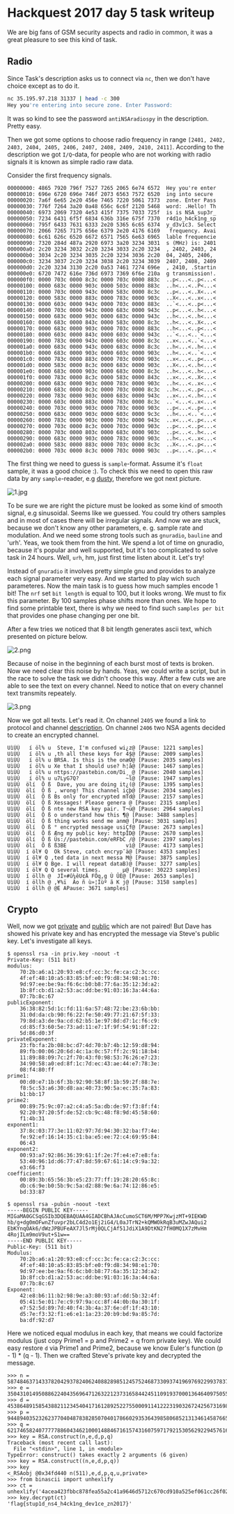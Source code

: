 # Hackquest 2017 day 5 task writeup

We are big fans of GSM security aspects and radio in common, it was a great pleasure to see this kind of task.

## Radio 

Since Task's description asks us to connect via `nc`, then we don't have choice except as to do it.
```bash
nc 35.195.97.218 31337 | head -c 300
Hey you're entering into secure zone. Enter Password: 
```

It was so kind to see the password `antiNSAradiospy` in the description. Pretty easy.

Then we got some options to choose radio frequency in range `[2401, 2402, 2403, 2404, 2405, 2406, 2407, 2408, 2409, 2410, 2411]`. According to the description we got `I/Q`-data, for people who are not working with radio signals it is known as simple radio raw data.

Consider the first frequency signals.

```
00000000: 4865 7920 796f 7527 7265 2065 6e74 6572  Hey you're enter
00000010: 696e 6720 696e 746f 2073 6563 7572 6520  ing into secure 
00000020: 7a6f 6e65 2e20 456e 7465 7220 5061 7373  zone. Enter Pass
00000030: 776f 7264 3a20 0a48 656c 6c6f 2120 5468  word: .Hello! Th
00000040: 6973 2069 7320 4e53 415f 7375 7033 725f  is is NSA_sup3r_
00000050: 7234 6431 6f5f 6834 636b 316e 675f 7370  r4d1o_h4ck1ng_sp
00000060: 795f 6433 7631 6333 2e20 5365 6c65 6374  y_d3v1c3. Select
00000070: 2066 7265 7175 656e 6379 2e20 4176 6169   frequency. Avai
00000080: 6c61 626c 6520 6672 6571 7565 6e63 6965  lable frequencie
00000090: 7320 284d 487a 2920 6973 3a20 3234 3031  s (MHz) is: 2401
000000a0: 2c20 3234 3032 2c20 3234 3033 2c20 3234  , 2402, 2403, 24
000000b0: 3034 2c20 3234 3035 2c20 3234 3036 2c20  04, 2405, 2406, 
000000c0: 3234 3037 2c20 3234 3038 2c20 3234 3039  2407, 2408, 2409
000000d0: 2c20 3234 3130 2c20 0a53 7461 7274 696e  , 2410, .Startin
000000e0: 6720 7472 616e 736d 6973 7369 6f6e 210a  g transmission!.
000000f0: 0000 703c 0000 8c3c 0000 703c 0000 883c  ..p<...<..p<...<
00000100: 0000 683c 0000 903c 0000 503c 0000 883c  ..h<...<..P<...<
00000110: 0000 703c 0000 943c 0000 583c 0000 8c3c  ..p<...<..X<...<
00000120: 0000 583c 0000 883c 0000 783c 0000 903c  ..X<...<..x<...<
00000130: 0000 603c 0000 943c 0000 703c 0000 883c  ..`<...<..p<...<
00000140: 0000 703c 0000 943c 0000 683c 0000 943c  ..p<...<..h<...<
00000150: 0000 683c 0000 903c 0000 683c 0000 943c  ..h<...<..h<...<
00000160: 0000 683c 0000 843c 0000 583c 0000 8c3c  ..h<...<..X<...<
00000170: 0000 683c 0000 903c 0000 703c 0000 883c  ..h<...<..p<...<
00000180: 0000 603c 0000 843c 0000 603c 0000 943c  ..`<...<..`<...<
00000190: 0000 783c 0000 943c 0000 603c 0000 8c3c  ..x<...<..`<...<
000001a0: 0000 683c 0000 943c 0000 683c 0000 8c3c  ..h<...<..h<...<
000001b0: 0000 683c 0000 903c 0000 603c 0000 903c  ..h<...<..`<...<
000001c0: 0000 783c 0000 883c 0000 703c 0000 903c  ..x<...<..p<...<
000001d0: 0000 583c 0000 8c3c 0000 683c 0000 903c  ..X<...<..h<...<
000001e0: 0000 683c 0000 903c 0000 683c 0000 8c3c  ..h<...<..h<...<
000001f0: 0000 783c 0000 8c3c 0000 583c 0000 843c  ..x<...<..X<...<
00000200: 0000 683c 0000 903c 0000 783c 0000 903c  ..h<...<..x<...<
00000210: 0000 683c 0000 8c3c 0000 703c 0000 8c3c  ..h<...<..p<...<
00000220: 0000 783c 0000 903c 0000 683c 0000 943c  ..x<...<..h<...<
00000230: 0000 603c 0000 883c 0000 783c 0000 8c3c  ..`<...<..x<...<
00000240: 0000 703c 0000 903c 0000 703c 0000 903c  ..p<...<..p<...<
00000250: 0000 683c 0000 903c 0000 603c 0000 9c3c  ..h<...<..`<...<
00000260: 0000 783c 0000 903c 0000 703c 0000 943c  ..x<...<..p<...<
00000270: 0000 703c 0000 8c3c 0000 703c 0000 903c  ..p<...<..p<...<
00000280: 0000 703c 0000 803c 0000 683c 0000 903c  ..p<...<..h<...<
00000290: 0000 683c 0000 903c 0000 783c 0000 903c  ..h<...<..x<...<
000002a0: 0000 583c 0000 883c 0000 703c 0000 8c3c  ..X<...<..p<...<
000002b0: 0000 703c 0000 8c3c 0000 703c 0000 903c  ..p<...<..p<...<
```

The first thing we need to guess is `sample`-format. Assume it's `float` sample, it was a good choice :). To check this we need to open this raw data by any `sample`-reader, e.g [dusty](http://www.audacityteam.org/download/), therefore we got next picture.

![1.jpg](1.jpg)

To be sure we are right the picture must be looked as some kind of smooth signal, e.g sinusoidal. Seems like we guessed. You could try others samples and in most of cases there will be irregular signals. And now we are stuck, because we don't know any other parameters, e. g. sample rate and modulation. And we need some strong tools such as `gnuradio`, `bauline` and 'urh'. Yeas, we took them from the hint. We spend a lot of time on gnuradio, because it's popular and well supported, but it's too complicated to solve task in 24 hours. Well, `urh`, hm, just first time listen about it. Let's try!

Instead of `gnuradio` it involves pretty simple gnu and provides to analyze each signal parameter very easy. And we started to play wich such parameteres. Now the main task is to guess how much samples encode 1 bit! The `nrf` set `bit length` is equal to 100, but it looks wrong. We must to fix this parameter. By 100 samples phase shifts more than ones. We hope to find some printable text, there is why we need to find such `samples per bit` that provides one phase changing per one bit. 

After a few tries we noticed that 8 bit length generates ascii text, which presented on picture below.

![2.png](2.png)

Because of noise in the beginning of each burst most of texts is broken. Now we need clear this noise by hands. Yeas, we could write a script, but in the race to solve the task we didn't choose this way. After a few cuts we are able to see the text on every channel. Need to notice that on every channel text transmits repeately. 

![3.png](3.png)

Now we got all texts. Let's read it. On channel `2405` we found a link to protocol and channel [description](https://pastebin.com/EF0TK9e0). On channel `2406` two NSA agents decided to create an encrypted channel. 

~~~~
UìÙÚ   í öl% u  Steve, I'm confused wi¿z@ [Pause: 1221 samples]
UìÙÚ   í öl% u ,th all these keys for 4$@ [Pause: 2009 samples]
UìÙÚ   í öl% u BRSA. Is this is the onæÖ@ [Pause: 2035 samples]
UìÙÚ   í öl% u Xe that I should use? h¦å@ [Pause: 1467 samples]
UìÙÚ   í öl% u nttps://pastebin.com/Di¸_@ [Pause: 2040 samples]
UìÙÚ   í öl% u u7LyG7Q?               ~l@ [Pause: 1947 samples]
UìÙÚ  ölí  Õ ß  Dave, you are doing it¿(@ [Pause: 1395 samples]
UìÙÚ  ölí  Õ ß , wrong! This channel içþ@ [Pause: 2034 samples]
UìÙÚ  ölí  Õ ß Bs only for encrypted mTd@ [Pause: 2157 samples]
UìÙÚ  ölí  Õ ß Xessages! Please genera @ [Pause: 2315 samples]
UìÙÚ  ölí  Õ ß nte new RSA key pair. T¬ü@ [Pause: 2964 samples]
UìÙÚ  ölí  Õ ß o understand how this ¶@ [Pause: 3488 samples]
UìÙÚ  ölí  Õ ß thing works send me anm@ [Pause: 3031 samples]
UìÙÚ  ölí  Õ ß ° encrypted message usiÇf@ [Pause: 2673 samples]
UìÙÚ  ölí  Õ ß Æng my public key: httpÌD@ [Pause: 2670 samples]
UìÙÚ  ölí  Õ ß Üs://pastebin.com/eRFbC /@ [Pause: 2397 samples]
UìÙÚ  ölí  Õ ß ß3BE                   vì@ [Pause: 4173 samples]
UìÙÚ  í öl¥ Q  Ok Steve, catch encryp¯ä@ [Pause: 4353 samples]
UìÙÚ  í öl¥ Q ,ted data in next messa M@ [Pause: 3875 samples]
UìÙÚ  í öl¥ Q Bge. I will repeat dataB)@ [Pause: 3277 samples]
UìÙÚ  í öl¥ Q Q several times.       µ@ [Pause: 30223 samples]
UìÙÚ  í öllh @  JÎ¤#û¼êU¢Ä FÕq,g Ù ÛÈ@ [Pause: 2653 samples]
UìÙÚ  í öllh @ ,¥%ï  Âo ñ ù»¦Ìùº­ ã K j@ [Pause: 3158 samples]
UìÙÚ  í öllh @ @E APause: 3671 samples]
~~~~

## Crypto

Well, now we got [private](https://pastebin.com/Di7LyG7Q) and [public](https://pastebin.com/eRFbC3BE) which are not paired! But Dave has showed his private key and has encrypted the message via Steve's public key. Let's investigate all keys.

```
$ openssl rsa -in priv.key -noout -t
Private-Key: (511 bit)
modulus:
    70:2b:a6:a1:20:93:e8:cf:cc:3c:fe:ca:c2:3c:cc:
    4f:ef:48:10:a5:83:85:bf:e0:f9:d8:34:98:e1:70:
    9d:97:ee:be:9a:f6:6c:b0:b8:77:6a:35:12:3d:a2:
    1b:8f:cb:d1:a2:53:ac:dd:be:91:03:16:3a:44:6a:
    07:7b:8c:67
publicExponent:
    36:38:82:5d:1c:fd:11:6a:57:48:72:be:23:6b:bb:
    31:0d:da:cb:90:f6:22:fe:50:49:77:21:67:5f:33:
    79:8d:a3:de:9a:cd:62:b5:1e:97:8d:d7:1c:f6:c9:
    cd:85:f3:60:5e:73:ad:11:e7:1f:9f:54:91:8f:22:
    5d:86:d0:3f
privateExponent:
    23:fb:fa:2b:08:bc:d7:4d:70:b7:4b:12:59:d8:94:
    89:fb:00:06:20:6d:4c:1a:0c:57:ff:2c:91:18:b4:
    11:89:88:09:7c:2f:70:43:f0:98:53:76:26:e7:23:
    34:90:58:a0:ed:8f:1c:7d:ec:43:ae:44:e7:78:3e:
    08:f4:80:ff
prime1:
    00:d0:e7:1b:6f:3b:92:90:58:8f:1b:59:2f:88:7e:
    f8:5c:53:a6:30:d8:aa:40:73:90:5a:ec:35:7a:83:
    b1:bb:17
prime2:
    00:89:75:9c:07:a2:c4:a5:5a:db:de:97:f3:8f:f4:
    92:20:97:20:5f:de:52:cb:9c:48:f8:9d:45:58:60:
    f1:4b:31
exponent1:
    37:8c:03:77:3e:11:02:97:7d:94:30:32:ba:f7:4e:
    fe:92:ef:16:14:35:c1:ba:e5:ee:72:c4:69:95:84:
    06:43
exponent2:
    00:93:a7:92:86:36:39:61:1f:2e:7f:e4:e7:e8:fa:
    53:40:96:1d:d6:77:47:8d:59:67:61:14:c9:9a:32:
    e3:66:f3
coefficient:
    00:89:3b:65:56:3b:e5:23:77:ff:19:28:20:65:8c:
    db:c6:9e:b0:5b:9c:5a:d2:88:9e:6a:74:12:86:e5:
    bd:33:87

$ openssl rsa -pubin -noout -text
-----BEGIN PUBLIC KEY-----
MIGaMA0GCSqGSIb3DQEBAQUAA4GIADCBhAJAcCumoSCT6M/MPP7KwjzMT+9IEKWD
hb/g+dg0mOFwnZfuvpr2bLC4d2o1Ej2iG4/L0aJTrN2+kQMWOkRqB3uMZwJAQui2
EbKYnqOAk6/dWzJPBUFeAX7Jl5rMj0QLCjAf51JdiX1A9DtKN27fH0MQ1X7zMvHm
4RojILm9moV9ut+S1w==
-----END PUBLIC KEY-----
Public-Key: (511 bit)
Modulus:
    70:2b:a6:a1:20:93:e8:cf:cc:3c:fe:ca:c2:3c:cc:
    4f:ef:48:10:a5:83:85:bf:e0:f9:d8:34:98:e1:70:
    9d:97:ee:be:9a:f6:6c:b0:b8:77:6a:35:12:3d:a2:
    1b:8f:cb:d1:a2:53:ac:dd:be:91:03:16:3a:44:6a:
    07:7b:8c:67
Exponent:
    42:e8:b6:11:b2:98:9e:a3:80:93:af:dd:5b:32:4f:
    05:41:5e:01:7e:c9:97:9a:cc:8f:44:0b:0a:30:1f:
    e7:52:5d:89:7d:40:f4:3b:4a:37:6e:df:1f:43:10:
    d5:7e:f3:32:f1:e6:e1:1a:23:20:b9:bd:9a:85:7d:
    ba:df:92:d7
``` 

Here we noticed equal modulus in each key, that means we could factorize modulus (just copy Prime1 = p and Prime2 = q from private key). We could easy restore `d` via Prime1 and Prime2, because we know Euler's function (p - 1) * (q - 1).
Then we crafted Steve's private key and decrypted the message.

```
>>> n = 5874846371433782042937824062408828985124575246873309374196976922993783700482514263214487596542175968469264262899319103460235578045136747009030119157894247L
>>> e = 3504310149508862240435696471263221237316584424511091937000136464097505584194416226220682717837433083194509510410903414354602361559303622900158033416917719L
>>> d = 4538648915854388211234540417161289252275500091141222319032672425673169822257260179167723520509378727407182924655191246085357405296148645069316623846611719L
>>> p = 94489403523262377040487838285070401786602935364398580685213134614587665136407L
>>> q = 62174658240777778860434621000148846716157431607597179215305629229457616227121L
>>> key = RSA.construct(n,e,d,p,q)
Traceback (most recent call last):
  File "<stdin>", line 1, in <module>
TypeError: construct() takes exactly 2 arguments (6 given)
>>> key = RSA.construct((n,e,d,p,q))
>>> key
<_RSAobj @0x34fd440 n(511),e,d,p,q,u,private>
>>> from binascii import unhexlify
>>> ct = unhexlify('4acea423fbbc878fea55a2c41a9646d5712c670cd910a525ef061cc26f02f10ff9bba6ccf9baad0e99e3064b4512413c0b34e5933d6186f65d4fcda19a7e7a54')
>>> key.decrypt(ct)
'flag{stup1d_ns4_h4ck1ng_dev1ce_zn2017}'
```
